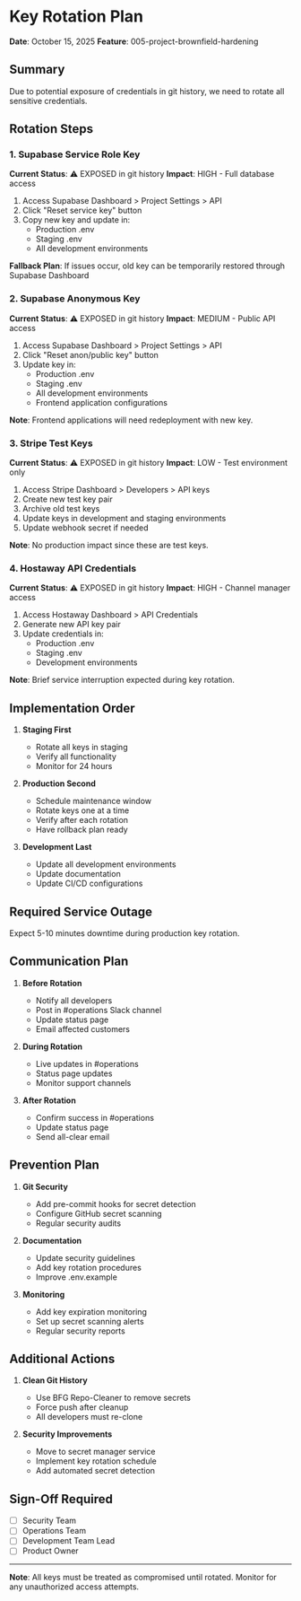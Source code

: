 # Key Rotation Plan
**Date**: October 15, 2025
**Feature**: 005-project-brownfield-hardening

## Summary

Due to potential exposure of credentials in git history, we need to rotate all sensitive credentials.

## Rotation Steps

### 1. Supabase Service Role Key

**Current Status**: ⚠️ EXPOSED in git history
**Impact**: HIGH - Full database access

1. Access Supabase Dashboard > Project Settings > API
2. Click "Reset service key" button
3. Copy new key and update in:
   - Production .env
   - Staging .env
   - All development environments

**Fallback Plan**: If issues occur, old key can be temporarily restored through Supabase Dashboard

### 2. Supabase Anonymous Key

**Current Status**: ⚠️ EXPOSED in git history
**Impact**: MEDIUM - Public API access

1. Access Supabase Dashboard > Project Settings > API
2. Click "Reset anon/public key" button
3. Update key in:
   - Production .env
   - Staging .env
   - All development environments
   - Frontend application configurations

**Note**: Frontend applications will need redeployment with new key.

### 3. Stripe Test Keys

**Current Status**: ⚠️ EXPOSED in git history
**Impact**: LOW - Test environment only

1. Access Stripe Dashboard > Developers > API keys
2. Create new test key pair
3. Archive old test keys
4. Update keys in development and staging environments
5. Update webhook secret if needed

**Note**: No production impact since these are test keys.

### 4. Hostaway API Credentials

**Current Status**: ⚠️ EXPOSED in git history
**Impact**: HIGH - Channel manager access

1. Access Hostaway Dashboard > API Credentials
2. Generate new API key pair
3. Update credentials in:
   - Production .env
   - Staging .env
   - Development environments

**Note**: Brief service interruption expected during key rotation.

## Implementation Order

1. **Staging First**
   - Rotate all keys in staging
   - Verify all functionality
   - Monitor for 24 hours

2. **Production Second**
   - Schedule maintenance window
   - Rotate keys one at a time
   - Verify after each rotation
   - Have rollback plan ready

3. **Development Last**
   - Update all development environments
   - Update documentation
   - Update CI/CD configurations

## Required Service Outage

Expect 5-10 minutes downtime during production key rotation.

## Communication Plan

1. **Before Rotation**
   - Notify all developers
   - Post in #operations Slack channel
   - Update status page
   - Email affected customers

2. **During Rotation**
   - Live updates in #operations
   - Status page updates
   - Monitor support channels

3. **After Rotation**
   - Confirm success in #operations
   - Update status page
   - Send all-clear email

## Prevention Plan

1. **Git Security**
   - Add pre-commit hooks for secret detection
   - Configure GitHub secret scanning
   - Regular security audits

2. **Documentation**
   - Update security guidelines
   - Add key rotation procedures
   - Improve .env.example

3. **Monitoring**
   - Add key expiration monitoring
   - Set up secret scanning alerts
   - Regular security reports

## Additional Actions

1. **Clean Git History**
   - Use BFG Repo-Cleaner to remove secrets
   - Force push after cleanup
   - All developers must re-clone

2. **Security Improvements**
   - Move to secret manager service
   - Implement key rotation schedule
   - Add automated secret detection

## Sign-Off Required

- [ ] Security Team
- [ ] Operations Team
- [ ] Development Team Lead
- [ ] Product Owner

---

**Note**: All keys must be treated as compromised until rotated. Monitor for any unauthorized access attempts.
